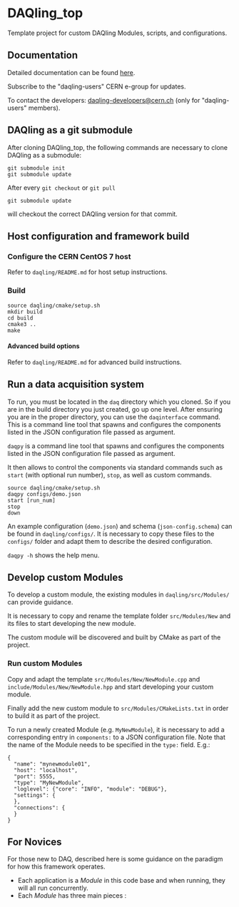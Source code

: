 # DAQling_top

Template project for custom DAQling Modules, scripts, and configurations.

## Documentation

Detailed documentation can be found [here][codimd].

[codimd]: <https://codimd.web.cern.ch/s/B1oArin-r>

Subscribe to the "daqling-users" CERN e-group for updates.

To contact the developers: daqling-developers@cern.ch (only for "daqling-users" members).

## DAQling as a git submodule

After cloning DAQling_top, the following commands are necessary to clone DAQling as a submodule:

    git submodule init
    git submodule update

After every `git checkout` or `git pull`

    git submodule update

will checkout the correct DAQling version for that commit.

## Host configuration and framework build

### Configure the CERN CentOS 7 host

Refer to `daqling/README.md` for host setup instructions.

### Build

    source daqling/cmake/setup.sh
    mkdir build
    cd build
    cmake3 ..
    make

#### Advanced build options

Refer to `daqling/README.md` for advanced build instructions.

## Run a data acquisition system
To run, you must be located in the `daq` directory which you cloned.  So if you are in the
build directory you just created, go up one level.  After ensuring you are in the proper
directory, you can use the `daqinterface` command.  This is a command line tool that 
spawns and configures the components listed in the JSON configuration file passed as argument.

`daqpy` is a command line tool that spawns and configures the components listed in the JSON configuration file passed as argument.

It then allows to control the components via standard commands such as `start` (with optional run number), `stop`, as well as custom commands.

    source daqling/cmake/setup.sh
    daqpy configs/demo.json
    start [run_num]
    stop
    down

An example configuration (`demo.json`) and schema (`json-config.schema`) can be found in `daqling/configs/`. It is necessary to copy these files to the `configs/` folder and adapt them to describe the desired configuration.

`daqpy -h` shows the help menu.

## Develop custom Modules

To develop a custom module, the existing modules in `daqling/src/Modules/` can provide guidance.

It is necessary to copy and rename the template folder `src/Modules/New` and its files to start developing the new module.

The custom module will be discovered and built by CMake as part of the project.

### Run custom Modules

Copy and adapt the template `src/Modules/New/NewModule.cpp` and `include/Modules/New/NewModule.hpp` and start developing your custom module. 

Finally add the new custom module to `src/Modules/CMakeLists.txt` in order to build it as part of the project.

To run a newly created Module (e.g. `MyNewModule`), it is necessary to add a corresponding entry in `components:` to a JSON configuration file. Note that the name of the Module needs to be specified in the `type:` field. E.g.:

    {
      "name": "mynewmodule01",
      "host": "localhost",
      "port": 5555,
      "type": "MyNewModule",
      "loglevel": {"core": "INFO", "module": "DEBUG"},
      "settings": {
      },
      "connections": {
      }    
    }

## For Novices

For those new to DAQ, described here is some guidance on the paradigm for how this framework operates.  
- Each application is a *Module* in this code base and when running, they will all run concurrently.
- Each *Module* has three main pieces :




